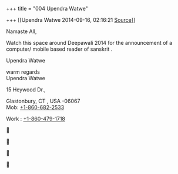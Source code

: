+++
title = "004 Upendra Watwe"

+++
[[Upendra Watwe	2014-09-16, 02:16:21 [Source](https://groups.google.com/g/samskrita/c/eMuNj0fbK7I)]]



Namaste All,

Watch this space around Deepawali 2014 for the announcement of a computer/ mobile based reader of sanskrit .

Upendra Watwe  

  

  

warm regards  
Upendra Watwe

15 Heywood Dr.,

Glastonbury, CT , USA -06067  
Mob: [+1-860-682-2533](tel:(860)%20682-2533)

Work : [+1-860-479-1718](tel:(860)%20479-1718)  

  









